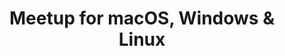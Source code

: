 ---
name: Meetup
url: 'https://www.meetup.com'
category: Social Networking
title: 'Meetup for macOS, Windows & Linux'
key: meetup

---